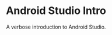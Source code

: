 ---
layout: guide
title: Android Studio Intro
subtitle: A verbose introduction to Android Studio.
link: /guides/androidstudiointro.html
slides_url: https://docs.google.com/presentation/d/1y7XzbxZEC4DDNQVffytnGn9YiItTn3cdySUg1r38iys/embed
download_url: https://docs.google.com/presentation/d/1y7XzbxZEC4DDNQVffytnGn9YiItTn3cdySUg1r38iys/export/pptx

---